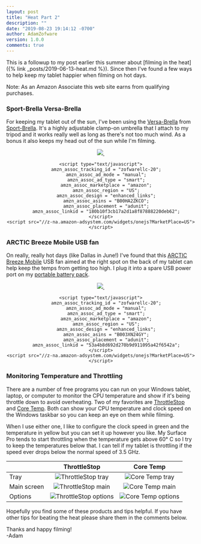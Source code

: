 ```yaml
---
layout: post
title: "Heat Part 2"
description: ""
date: "2019-08-23 19:14:12 -0700"
author: AdamZofware
version: 1.0.0
comments: true
---
```


This is a followup to my post earlier this summer about [filming in the heat]({% link _posts/2019-06-13-heat.md %}). Since then I've found a few ways to help keep my tablet happier when filming on hot days.

Note: As an Amazon Associate this web site earns from qualifying purchases.

### Sport-Brella Versa-Brella
For keeping my tablet out of the sun, I've been using the [Versa-Brella](https://amzn.to/2ZnmduK) from [Sport-Brella](https://amzn.to/31VLTA0). It's a highly adjustable clamp-on umbrella that I attach to my tripod and it works really well as long as there's not too much wind. As a bonus it also keeps my head out of the sun while I'm filming.

<center>
    <a href="https://www.amazon.com/Sport-Brella-Versa-Brella-Swiveling-Umbrella-Midnight/dp/B00HA2ZKCO/ref=as_li_ss_il?ref_=bl_dp_s_web_3043383011&linkCode=li3&tag=zofwarellc-20&linkId=b57ff33239fcc3a7d69913348247f1c5&language=en_US" target="_blank">
        <img border="0" src="//ws-na.amazon-adsystem.com/widgets/q?_encoding=UTF8&ASIN=B00HA2ZKCO&Format=_SL250_&ID=AsinImage&MarketPlace=US&ServiceVersion=20070822&WS=1&tag=zofwarellc-20&language=en_US" >
    </a>
    <img src="https://ir-na.amazon-adsystem.com/e/ir?t=zofwarellc-20&language=en_US&l=li3&o=1&a=B00HA2ZKCO" width="1" height="1" border="0" alt="" style="border:none !important; margin:0px !important;" />

    <script type="text/javascript">
        amzn_assoc_tracking_id = "zofwarellc-20";
        amzn_assoc_ad_mode = "manual";
        amzn_assoc_ad_type = "smart";
        amzn_assoc_marketplace = "amazon";
        amzn_assoc_region = "US";
        amzn_assoc_design = "enhanced_links";
        amzn_assoc_asins = "B00HA2ZKCO";
        amzn_assoc_placement = "adunit";
        amzn_assoc_linkid = "180b10f3cb17a2d1a8f87888220deb62";
    </script>
    <script src="//z-na.amazon-adsystem.com/widgets/onejs?MarketPlace=US"></script>
</center>

### ARCTIC Breeze Mobile USB fan
On really, really hot days (like Dallas in June!) I've found that this [ARCTIC Breeze Mobile](https://amzn.to/2KQYT4e) USB fan aimed at the right spot on the back of my tablet can help keep the temps from getting too high. I plug it into a spare USB power port on my [portable battery pack](https://amzn.to/325bpDf). 

<center>
    <a href="https://www.amazon.com/gp/product/B003XN24GY/ref=as_li_ss_il?ie=UTF8&linkCode=li3&tag=zofwarellc-20&linkId=8a623e05ff3a5f99cea26a4b39edab59&language=en_US" target="_blank">
        <img border="0" src="//ws-na.amazon-adsystem.com/widgets/q?_encoding=UTF8&ASIN=B003XN24GY&Format=_SL250_&ID=AsinImage&MarketPlace=US&ServiceVersion=20070822&WS=1&tag=zofwarellc-20&language=en_US" >
    </a>
    <img src="https://ir-na.amazon-adsystem.com/e/ir?t=zofwarellc-20&language=en_US&l=li3&o=1&a=B003XN24GY" width="1" height="1" border="0" alt="" style="border:none !important; margin:0px !important;" />

    <script type="text/javascript">
        amzn_assoc_tracking_id = "zofwarellc-20";
        amzn_assoc_ad_mode = "manual";
        amzn_assoc_ad_type = "smart";
        amzn_assoc_marketplace = "amazon";
        amzn_assoc_region = "US";
        amzn_assoc_design = "enhanced_links";
        amzn_assoc_asins = "B003XN24GY";
        amzn_assoc_placement = "adunit";
        amzn_assoc_linkid = "53a4b8d692d270b9d911095a42f6542a";
    </script>
    <script src="//z-na.amazon-adsystem.com/widgets/onejs?MarketPlace=US"></script>
</center>

### Monitoring Temperature and Throttling

There are a number of free programs you can run on your Windows tablet, laptop, or computer to monitor the CPU temperature and show if it's being throttle down to avoid overheating. Two of my favorites are [ThrottleStop](https://www.techpowerup.com/download/techpowerup-throttlestop/) and [Core Temp](https://www.alcpu.com/CoreTemp/). Both can show your CPU temperature and clock speed on the Windows taskbar so you can keep an eye on them while filming.

When I use either one, I like to configure the clock speed in green and the temperature in yellow but you can set it up however you like. My Surface Pro tends to start throttling when the temperature gets above 60&deg; C so I try to keep the temperatures below that. I can tell if my tablet is throttling if the speed ever drops below the normal speed of 3.5 GHz.

| |ThrottleStop|Core Temp|
|-|:---:|:---:|
|Tray|![ThrottleStop tray](/assets/posts/throttlestop-tray.png)|![Core Temp tray](/assets/posts/coretemp-tray.png)|
|Main screen|![ThrottleStop main](/assets/posts/throttlestop-main.png)|![Core Temp main](/assets/posts/coretemp-main.png)|
|Options|![ThrottleStop options](/assets/posts/throttlestop-options.png)|![Core Temp options](/assets/posts/coretemp-options.png)|

Hopefully you find some of these products and tips helpful. If you have other tips for beating the heat please share them in the comments below.

Thanks and happy filming!  
-Adam
<br/>
<br/>

